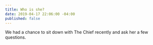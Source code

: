 ```yaml
---
title: Who is she?
date: 2019-04-17 22:06:00 -04:00
published: false
---
```


We had a chance to sit down with The Chief recently and ask her a few questions. 



